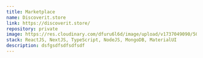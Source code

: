 ```yaml
---
title: Marketplace
name: Discoverit.store
link: https://discoverit.store/
repository: private
image: https://res.cloudinary.com/dfuru6l6d/image/upload/v1737049090/503shots_so_smfvzr.png
stack: ReactJS, NextJS, TypeScript, NodeJS, MongoDB, MaterialUI
description: dsfgsdfsdfsdfsdf
---
```

